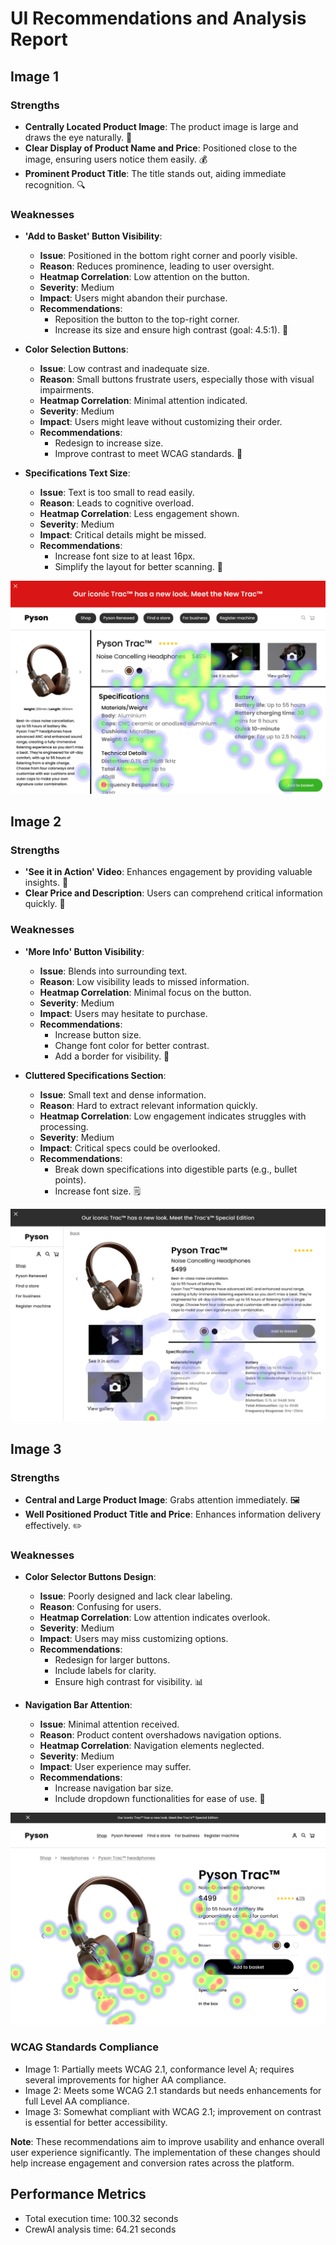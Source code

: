 # UI Recommendations and Analysis Report

## Image 1

### Strengths
- **Centrally Located Product Image**: The product image is large and draws the eye naturally. 📸
- **Clear Display of Product Name and Price**: Positioned close to the image, ensuring users notice them easily. 💰
- **Prominent Product Title**: The title stands out, aiding immediate recognition. 🔍

### Weaknesses
- **'Add to Basket' Button Visibility**:  
  - **Issue**: Positioned in the bottom right corner and poorly visible.  
  - **Reason**: Reduces prominence, leading to user oversight.  
  - **Heatmap Correlation**: Low attention on the button.  
  - **Severity**: Medium  
  - **Impact**: Users might abandon their purchase.  
  - **Recommendations**:  
    - Reposition the button to the top-right corner.  
    - Increase its size and ensure high contrast (goal: 4.5:1). 🔼

- **Color Selection Buttons**:  
  - **Issue**: Low contrast and inadequate size.  
  - **Reason**: Small buttons frustrate users, especially those with visual impairments.  
  - **Heatmap Correlation**: Minimal attention indicated.  
  - **Severity**: Medium  
  - **Impact**: Users might leave without customizing their order.  
  - **Recommendations**:  
    - Redesign to increase size.  
    - Improve contrast to meet WCAG standards. 🎨

- **Specifications Text Size**:  
  - **Issue**: Text is too small to read easily.  
  - **Reason**: Leads to cognitive overload.  
  - **Heatmap Correlation**: Less engagement shown.  
  - **Severity**: Medium  
  - **Impact**: Critical details might be missed.  
  - **Recommendations**:  
    - Increase font size to at least 16px.  
    - Simplify the layout for better scanning. 📏

![Image 1](heatmaps/p6-1.png)

## Image 2

### Strengths
- **'See it in Action' Video**: Enhances engagement by providing valuable insights. 🎥
- **Clear Price and Description**: Users can comprehend critical information quickly. 💬

### Weaknesses
- **'More Info' Button Visibility**:  
  - **Issue**: Blends into surrounding text.  
  - **Reason**: Low visibility leads to missed information.  
  - **Heatmap Correlation**: Minimal focus on the button.  
  - **Severity**: Medium  
  - **Impact**: Users may hesitate to purchase.  
  - **Recommendations**:  
    - Increase button size.  
    - Change font color for better contrast.  
    - Add a border for visibility. 🔲

- **Cluttered Specifications Section**:  
  - **Issue**: Small text and dense information.  
  - **Reason**: Hard to extract relevant information quickly.  
  - **Heatmap Correlation**: Low engagement indicates struggles with processing.  
  - **Severity**: Medium  
  - **Impact**: Critical specs could be overlooked.  
  - **Recommendations**:  
    - Break down specifications into digestible parts (e.g., bullet points).  
    - Increase font size. 🗒️

![Image 2](heatmaps/p6-2.png)

## Image 3

### Strengths
- **Central and Large Product Image**: Grabs attention immediately. 🖼️
- **Well Positioned Product Title and Price**: Enhances information delivery effectively. ✏️

### Weaknesses
- **Color Selector Buttons Design**:  
  - **Issue**: Poorly designed and lack clear labeling.  
  - **Reason**: Confusing for users.  
  - **Heatmap Correlation**: Low attention indicates overlook.  
  - **Severity**: Medium  
  - **Impact**: Users may miss customizing options.  
  - **Recommendations**:  
    - Redesign for larger buttons.  
    - Include labels for clarity.  
    - Ensure high contrast for visibility. 📊

- **Navigation Bar Attention**:  
  - **Issue**: Minimal attention received.  
  - **Reason**: Product content overshadows navigation options.  
  - **Heatmap Correlation**: Navigation elements neglected.  
  - **Severity**: Medium  
  - **Impact**: User experience may suffer.  
  - **Recommendations**:  
    - Increase navigation bar size.  
    - Include dropdown functionalities for ease of use. 📁

![Image 3](heatmaps/p6-3.png)

### WCAG Standards Compliance
- Image 1: Partially meets WCAG 2.1, conformance level A; requires several improvements for higher AA compliance.  
- Image 2: Meets some WCAG 2.1 standards but needs enhancements for full Level AA compliance.  
- Image 3: Somewhat compliant with WCAG 2.1; improvement on contrast is essential for better accessibility.

**Note**: These recommendations aim to improve usability and enhance overall user experience significantly. The implementation of these changes should help increase engagement and conversion rates across the platform.

## Performance Metrics
- Total execution time: 100.32 seconds
- CrewAI analysis time: 64.21 seconds


